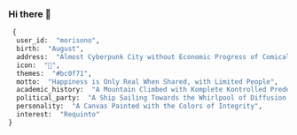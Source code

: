 ### Hi there 👋

<!--
**morisono/morisono** is a ✨ _special_ ✨ repository because its `README.md` (this file) appears on your GitHub profile.

Here are some ideas to get you started:

- 🔭 I’m currently working on ...
- 🌱 I’m currently learning ...
- 👯 I’m looking to collaborate on ...
- 🤔 I’m looking for help with ...
- 💬 Ask me about ...
- 📫 How to reach me: ...
- 😄 Pronouns: ...
- ⚡ Fun fact: ...
-->

```python
 {
  user_id:  "morisono",
  birth:  "August",
  address:  "Almost Cyberpunk City without Economic Progress of Comical People Marching",
  icon:  "👶",
  themes:  "#bc0f71",
  motto:  "Happiness is Only Real When Shared, with Limited People",
  academic_history:  "A Mountain Climbed with Komplete Kontrolled Predestination",
  political_party:  "A Ship Sailing Towards the Whirlpool of Diffusion Index",
  personality:  "A Canvas Painted with the Colors of Integrity",
  interest:  "Requinto"
} 
```
